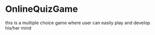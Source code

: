# OnlineQuizGame
this is a multiple choice game where user can easily play and develop his/her mind
